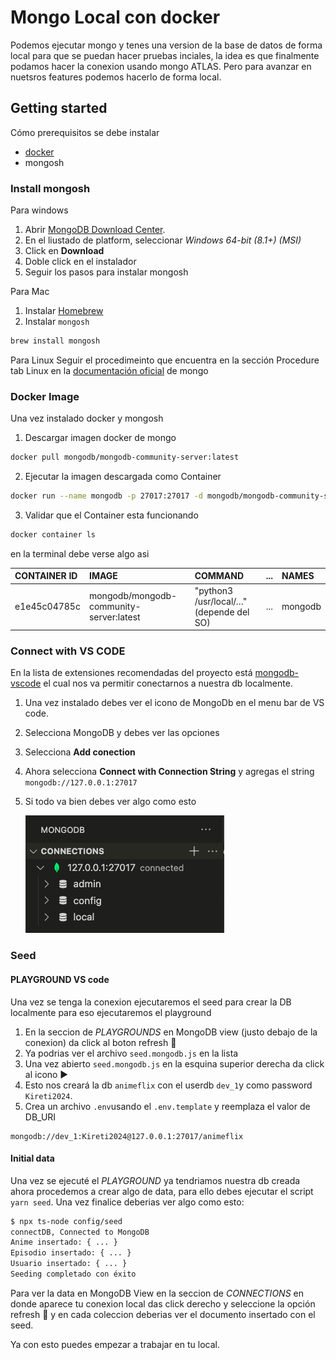 # Mongo Local con docker

Podemos ejecutar mongo y tenes una version de la base de datos de forma local para que se puedan hacer pruebas inciales,
la idea es que finalmente podamos hacer la conexion usando mongo ATLAS. Pero para avanzar en nuetsros features podemos hacerlo de forma local.

## Getting started

Cómo prerequisitos se debe instalar

- [docker](https://docs.docker.com/get-started/get-docker/)
- mongosh

### Install mongosh

Para windows

1. Abrir [MongoDB Download Center](https://www.mongodb.com/try/download/shell).
2. En el liustado de platform, seleccionar _Windows 64-bit (8.1+) (MSI)_
3. Click en **Download**
4. Doble click en el instalador
5. Seguir los pasos para instalar mongosh

Para Mac

1. Instalar [Homebrew](https://brew.sh/)
2. Instalar `mongosh`

```bash
brew install mongosh
```

Para Linux
Seguir el procedimeinto que encuentra en la sección Procedure tab Linux en la [documentación oficial](https://www.mongodb.com/docs/mongodb-shell/install/) de mongo

### Docker Image

Una vez instalado docker y mongosh

1. Descargar imagen docker de mongo

```bash
docker pull mongodb/mongodb-community-server:latest
```

2. Ejecutar la imagen descargada como Container

```bash
docker run --name mongodb -p 27017:27017 -d mongodb/mongodb-community-server:latest
```

3. Validar que el Container esta funcionando

```bash
docker container ls
```

en la terminal debe verse algo asi

| CONTAINER ID | IMAGE                                   | COMMAND                                 | ... | NAMES   |
| :----------- | :-------------------------------------- | :-------------------------------------- | :-- | :------ |
| e1e45c04785c | mongodb/mongodb-community-server:latest | "python3 /usr/local/…" (depende del SO) | ... | mongodb |

### Connect with VS CODE

En la lista de extensiones recomendadas del proyecto está [mongodb-vscode](https://marketplace.visualstudio.com/items?itemName=mongodb.mongodb-vscode)
el cual nos va permitir conectarnos a nuestra db localmente.

1. Una vez instalado debes ver el icono de MongoDb en el menu bar de VS code.
2. Selecciona MongoDB y debes ver las opciones
3. Selecciona **Add conection**
4. Ahora selecciona **Connect with Connection String** y agregas el string
   `mongodb://127.0.0.1:27017`
5. Si todo va bien debes ver algo como esto

   ![Mongo Conectado](./assets/mongo.png)

### Seed

#### PLAYGROUND VS code

Una vez se tenga la conexion ejecutaremos el seed para crear la DB localmente para eso ejecutaremos el playground

1. En la seccion de _PLAYGROUNDS_ en MongoDB view (justo debajo de la conexion) da click al boton refresh 🔄
2. Ya podrias ver el archivo `seed.mongodb.js` en la lista
3. Una vez abierto `seed.mongodb.js` en la esquina superior derecha da click al icono ▶️
4. Esto nos creará la db `animeflix` con el userdb `dev_1`y como password `Kireti2024`.
5. Crea un archivo `.env`usando el `.env.template` y reemplaza el valor de DB_URI

```text
mongodb://dev_1:Kireti2024@127.0.0.1:27017/animeflix
```

#### Initial data

Una vez se ejecuté el _PLAYGROUND_ ya tendriamos nuestra db creada ahora procedemos a crear algo de data, para ello debes ejecutar el script `yarn seed`. Una vez finalice deberias ver algo como esto:

```bash
$ npx ts-node config/seed
connectDB, Connected to MongoDB
Anime insertado: { ... }
Episodio insertado: { ... }
Usuario insertado: { ... }
Seeding completado con éxito
```

Para ver la data en MongoDB View en la seccion de _CONNECTIONS_ en donde aparece tu conexion local das click derecho y seleccione la opción refresh 🔄 y en cada coleccion deberias ver el documento insertado con el seed.

Ya con esto puedes empezar a trabajar en tu local.
